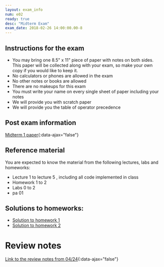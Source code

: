 ```yaml
---
layout: exam_info
num: e02
ready: true
desc: "Midterm Exam"
exam_date: 2018-02-26 14:00:00.00-8
---
```

## Instructions for the exam

* You may bring one 8.5" x 11" piece of paper with notes on both sides. This paper will be collected along with your exam, so make your own copy if you would like to keep it.
* No calculators or phones are allowed in the exam
* No other notes or books are allowed
* There are no makeups for this exam
* You must write your name on every single sheet of paper including your notes
* We will provide you with scratch paper
* We will provide you the table of operator precedence

## Post exam information
[Midterm 1 paper](CS24-Spring17Midterm-1.pdf){:data-ajax="false"}


## Reference material
You are expected to know the material from the following lectures, labs and homeworks:

* Lecture 1 to lecture 5 , including all code implemented in class
* Homework 1 to 2
* Labs 0 to 2
* pa 01

## Solutions to homeworks:

* [Solution to homework 1](https://drive.google.com/file/d/0B2A_dGvsBCbWcWtBNXZhS3pnc2M/view?usp=sharing)
* [Solution to homework 2](https://drive.google.com/file/d/0B6qirSqeI2wJNWZDSktlY3VnMDA/view?usp=sharing)


# Review notes
[Link to the review notes from 04/24](CS24_midterm1_review.md){:data-ajax="false"}

